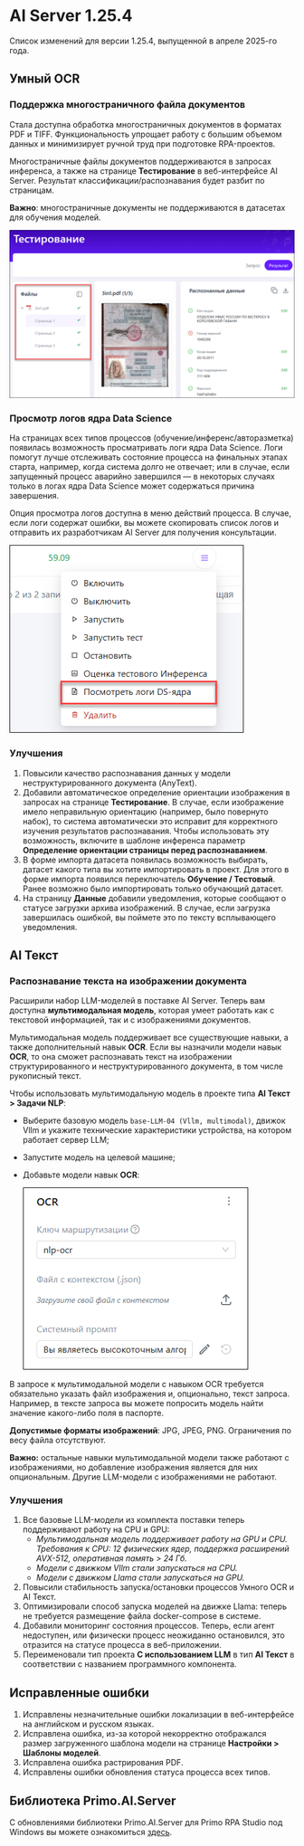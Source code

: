 # AI Server 1.25.4

Список изменений для версии 1.25.4, выпущенной в апреле 2025-го года.

## Умный OCR

### Поддержка многостраничного файла документов

Стала доступна обработка многостраничных документов в форматах PDF и TIFF. Функциональность упрощает работу с большим объемом данных и минимизирует ручной труд при подготовке RPA-проектов. 

Многостраничные файлы документов поддерживаются в запросах инференса, а также на странице **Тестирование** в веб-интерфейсе AI Server. Результат классификации/распознавания будет разбит по страницам.
  
**Важно**: многостраничные документы не поддерживаются в датасетах для обучения моделей.

![](<../../release-notes/resources/ai-server/1-25-4/testingresults-manypagespdf.png>)
     

### Просмотр логов ядра Data Science

На страницах всех типов процессов (обучение/инференс/авторазметка) появилась возможность просматривать логи ядра Data Science. Логи помогут лучше отслеживать состояние процесса на финальных этапах старта, например, когда система долго не отвечает; или в случае, если запущенный процесс аварийно завершился — в некоторых случаях только в логах ядра Data Science может содержаться причина завершения. 

Опция просмотра логов доступна в меню действий процесса. В случае, если логи содержат ошибки, вы можете скопировать список логов и отправить их разработчикам AI Server для получения консультации. 

![](<../../release-notes/resources/ai-server/1-25-4/processes-action-logs.png>)

### Улучшения

1. Повысили качество распознавания данных у модели неструктурированного документа (AnyText). 
1. Добавили автоматическое определение ориентации изображения в запросах на странице **Тестирование**. В случае, если изображение имело неправильную ориентацию (например, было повернуто набок), то система автоматически это исправит для корректного изучения результатов распознавания. Чтобы использовать эту возможность, включите в шаблоне инференса параметр **Определение ориентации страницы перед распознаванием**. 
1. В форме импорта датасета появилась возможность выбирать, датасет какого типа вы хотите импортировать в проект. Для этого в форме импорта появился переключатель **Обучение / Тестовый**. Ранее возможно было импортировать только обучающий датасет.
1. На страницу **Данные** добавили уведомления, которые сообщают о статусе загрузки архива изображений. В случае, если загрузка завершилась ошибкой, вы поймете это по тексту всплывающего уведомления.


## AI Текст

### Распознавание текста на изображении документа

Расширили набор LLM-моделей в поставке AI Server. Теперь вам доступна **мультимодальная модель**, которая умеет работать как с текстовой информацией, так и с изображениями документов. 

Мультимодальная модель поддерживает все существующие навыки, а также дополнительный навык **OCR**. Если вы назначили модели навык **OCR**, то она сможет распознавать текст на изображении структурированного и неструктурированного документа, в том числе рукописный текст. 

Чтобы использовать мультимодальную модель в проекте типа **AI Текст > Задачи NLP**:
* Выберите базовую модель `base-LLM-04 (Vllm, multimodal)`, движок Vllm и укажите технические характеристики устройства, на котором работает сервер LLM;
* Запустите модель на целевой машине;
* Добавьте модели навык **OCR**:

  ![](<../../release-notes/resources/ai-server/1-25-4/ocr-skill.png>)

В запросе к мультимодальной модели с навыком OCR требуется обязательно указать файл изображения и, опционально, текст запроса. Например, в тексте запроса вы можете попросить модель найти значение какого-либо поля в паспорте.

**Допустимые форматы изображений**: JPG, JPEG, PNG. Ограничения по весу файла отсутствуют.

**Важно:** остальные навыки мультимодальной модели также работают с изображениями, но добавление изображения является для них опциональным. Другие LLM-модели с изображениями не работают.
  

### Улучшения

1. Все базовые LLM-модели из комплекта поставки теперь поддерживают работу на CPU и GPU:
   * *Мультимодальная модель поддерживает работу на GPU и CPU. Требования к CPU: 12 физических ядер, поддержка расширений AVX-512, оперативная память > 24 Гб.*
   * *Модели с движком Vllm стали запускаться на CPU.*
   * *Модели с движком Llama стали запускаться на GPU.*
1. Повысили стабильность запуска/остановки процессов Умного OCR и AI Текст.
1. Оптимизировали способ запуска моделей на движке Llama: теперь не требуется размещение файла docker-compose в системе.
1. Добавили мониторинг состояния процессов. Теперь, если агент недоступен, или физически процесс неожиданно остановился, это отразится на статусе процесса в веб-приложении.
1. Переименовали тип проекта **С использованием LLM** в тип **AI Текст** в соответствии с названием программного компонента.


## Исправленные ошибки 

1. Исправлены незначительные ошибки локализации в веб-интерфейсе на английском и русском языках. 
1. Исправлена ошибка, из-за которой некорректно отображался размер загруженного шаблона модели на странице **Настройки > Шаблоны моделей**.
1. Исправлена ошибка растрирования PDF.
1. Исправлены ошибки обновления статуса процесса всех типов.


## Библиотека Primo.AI.Server

С обновлениями библиотеки Primo.AI.Server для Primo RPA Studio под Windows вы можете ознакомиться [здесь](https://docs.primo-rpa.ru/primo-rpa/release-notes/packages/windows/primo-ai-server/1.0.11).
